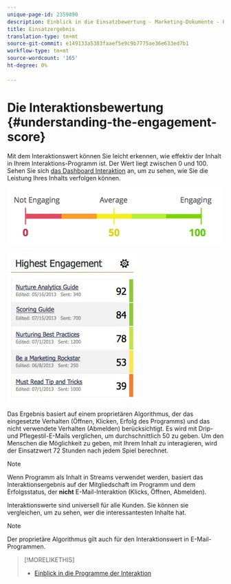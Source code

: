 ```yaml
---
unique-page-id: 2359890
description: Einblick in die Einsatzbewertung - Marketing-Dokumente - Produktdokumentation
title: Einsatzergebnis
translation-type: tm+mt
source-git-commit: e149133a5383faaef5e9c9b7775ae36e633ed7b1
workflow-type: tm+mt
source-wordcount: '165'
ht-degree: 0%

---
```



# Die Interaktionsbewertung {#understanding-the-engagement-score}

Mit dem Interaktionswert können Sie leicht erkennen, wie effektiv der Inhalt in Ihrem Interaktions-Programm ist. Der Wert liegt zwischen 0 und 100. Sehen Sie sich [das Dashboard Interaktion](the-engagement-dashboard.md) an, um zu sehen, wie Sie die Leistung Ihres Inhalts verfolgen können.

![](assets/image2014-9-25-16-3a24-3a54.png)

![](assets/highestengagementwidget.jpg)

Das Ergebnis basiert auf einem proprietären Algorithmus, der das eingesetzte Verhalten (Öffnen, Klicken, Erfolg des Programms) und das nicht verwendete Verhalten (Abmelden) berücksichtigt. Es wird mit Drip- und Pflegestil-E-Mails verglichen, um durchschnittlich 50 zu geben. Um den Menschen die Möglichkeit zu geben, mit Ihrem Inhalt zu interagieren, wird der Einsatzwert 72 Stunden nach jedem Spiel berechnet.

>[!NOTE]
>
>Wenn Programm als Inhalt in Streams verwendet werden, basiert das Interaktionsergebnis auf der Mitgliedschaft im Programm und dem Erfolgsstatus, der **nicht** E-Mail-Interaktion (Klicks, Öffnen, Abmelden).

Interaktionswerte sind universell für alle Kunden. Sie können sie vergleichen, um zu sehen, wer die interessantesten Inhalte hat.

>[!NOTE]
>
>Der proprietäre Algorithmus gilt auch für den Interaktionswert in E-Mail-Programmen.

>[!MORELIKETHIS]
>
>* [Einblick in die Programme der Interaktion](../../../../product-docs/email-marketing/drip-nurturing/creating-an-engagement-program/understanding-engagement-programs.md)

>




